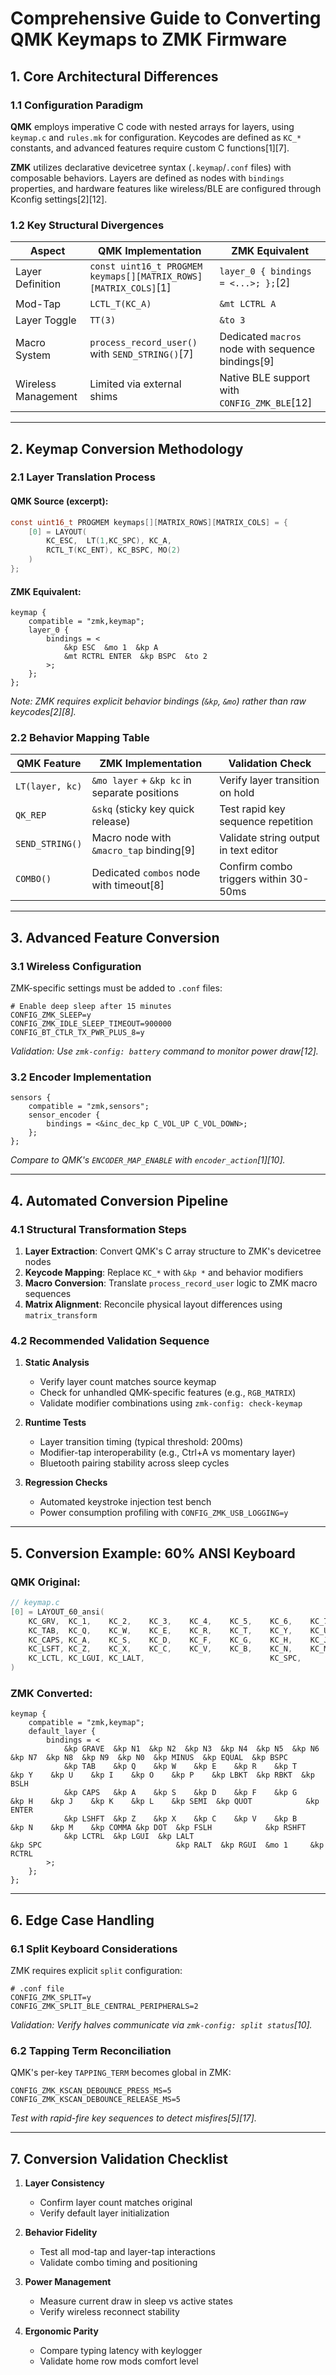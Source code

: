 # Comprehensive Guide to Converting QMK Keymaps to ZMK Firmware  

## 1. Core Architectural Differences  
### 1.1 Configuration Paradigm  
**QMK** employs imperative C code with nested arrays for layers, using `keymap.c` and `rules.mk` for configuration. Keycodes are defined as `KC_*` constants, and advanced features require custom C functions[1][7].  

**ZMK** utilizes declarative devicetree syntax (`.keymap`/`.conf` files) with composable behaviors. Layers are defined as nodes with `bindings` properties, and hardware features like wireless/BLE are configured through Kconfig settings[2][12].  

### 1.2 Key Structural Divergences  
| Aspect               | QMK Implementation                          | ZMK Equivalent                              |  
|----------------------|---------------------------------------------|---------------------------------------------|  
| Layer Definition     | `const uint16_t PROGMEM keymaps[][MATRIX_ROWS][MATRIX_COLS]`[1] | `layer_0 { bindings = <...>; };`[2]        |  
| Mod-Tap              | `LCTL_T(KC_A)`                              | `&mt LCTRL A`                               |  
| Layer Toggle         | `TT(3)`                                     | `&to 3`                                     |  
| Macro System         | `process_record_user()` with `SEND_STRING()`[7] | Dedicated `macros` node with sequence bindings[9] |  
| Wireless Management  | Limited via external shims                  | Native BLE support with `CONFIG_ZMK_BLE`[12] |  

---

## 2. Keymap Conversion Methodology  
### 2.1 Layer Translation Process  
#### QMK Source (excerpt):  
```c 
const uint16_t PROGMEM keymaps[][MATRIX_ROWS][MATRIX_COLS] = {  
    [0] = LAYOUT(  
        KC_ESC,  LT(1,KC_SPC), KC_A,  
        RCTL_T(KC_ENT), KC_BSPC, MO(2)  
    )  
};  
```

#### ZMK Equivalent:  
```dts  
keymap {  
    compatible = "zmk,keymap";  
    layer_0 {  
        bindings = <  
            &kp ESC  &mo 1  &kp A  
            &mt RCTRL ENTER  &kp BSPC  &to 2  
        >;  
    };  
};  
```
*Note: ZMK requires explicit behavior bindings (`&kp`, `&mo`) rather than raw keycodes[2][8].*  

### 2.2 Behavior Mapping Table  
| QMK Feature          | ZMK Implementation                          | Validation Check                          |  
|----------------------|---------------------------------------------|-------------------------------------------|  
| `LT(layer, kc)`      | `&mo layer` + `&kp kc` in separate positions| Verify layer transition on hold           |  
| `QK_REP`             | `&skq` (sticky key quick release)           | Test rapid key sequence repetition        |  
| `SEND_STRING()`      | Macro node with `&macro_tap` binding[9]     | Validate string output in text editor     |  
| `COMBO()`            | Dedicated `combos` node with timeout[8]     | Confirm combo triggers within 30-50ms    |  

---

## 3. Advanced Feature Conversion  
### 3.1 Wireless Configuration  
ZMK-specific settings must be added to `.conf` files:  
```  
# Enable deep sleep after 15 minutes  
CONFIG_ZMK_SLEEP=y  
CONFIG_ZMK_IDLE_SLEEP_TIMEOUT=900000  
CONFIG_BT_CTLR_TX_PWR_PLUS_8=y  
```
*Validation: Use `zmk-config: battery` command to monitor power draw[12].*  

### 3.2 Encoder Implementation  
```dts  
sensors {  
    compatible = "zmk,sensors";  
    sensor_encoder {  
        bindings = <&inc_dec_kp C_VOL_UP C_VOL_DOWN>;  
    };  
};  
```
*Compare to QMK's `ENCODER_MAP_ENABLE` with `encoder_action`[1][10].*  

---

## 4. Automated Conversion Pipeline  
### 4.1 Structural Transformation Steps  
1. **Layer Extraction**: Convert QMK's C array structure to ZMK's devicetree nodes  
2. **Keycode Mapping**: Replace `KC_*` with `&kp *` and behavior modifiers  
3. **Macro Conversion**: Translate `process_record_user` logic to ZMK macro sequences  
4. **Matrix Alignment**: Reconcile physical layout differences using `matrix_transform`  

### 4.2 Recommended Validation Sequence  
1. **Static Analysis**  
   - Verify layer count matches source keymap  
   - Check for unhandled QMK-specific features (e.g., `RGB_MATRIX`)  
   - Validate modifier combinations using `zmk-config: check-keymap`  

2. **Runtime Tests**  
   - Layer transition timing (typical threshold: 200ms)  
   - Modifier-tap interoperability (e.g., Ctrl+A vs momentary layer)  
   - Bluetooth pairing stability across sleep cycles  

3. **Regression Checks**  
   - Automated keystroke injection test bench  
   - Power consumption profiling with `CONFIG_ZMK_USB_LOGGING=y`  

---

## 5. Conversion Example: 60% ANSI Keyboard  
### QMK Original:  
```c  
// keymap.c  
[0] = LAYOUT_60_ansi(  
    KC_GRV,  KC_1,    KC_2,    KC_3,    KC_4,    KC_5,    KC_6,    KC_7,    KC_8,    KC_9,    KC_0,    KC_MINS, KC_EQL,  KC_BSPC,  
    KC_TAB,  KC_Q,    KC_W,    KC_E,    KC_R,    KC_T,    KC_Y,    KC_U,    KC_I,    KC_O,    KC_P,    KC_LBRC, KC_RBRC, KC_BSLS,  
    KC_CAPS, KC_A,    KC_S,    KC_D,    KC_F,    KC_G,    KC_H,    KC_J,    KC_K,    KC_L,    KC_SCLN, KC_QUOT,          KC_ENT,  
    KC_LSFT, KC_Z,    KC_X,    KC_C,    KC_V,    KC_B,    KC_N,    KC_M,    KC_COMM, KC_DOT,  KC_SLSH,          KC_RSFT,  
    KC_LCTL, KC_LGUI, KC_LALT,                            KC_SPC,                             KC_RALT, KC_RGUI, MO(1),   KC_RCTL  
)  
```

### ZMK Converted:  
```dts  
keymap {  
    compatible = "zmk,keymap";  
    default_layer {  
        bindings = <  
            &kp GRAVE  &kp N1  &kp N2  &kp N3  &kp N4  &kp N5  &kp N6  &kp N7  &kp N8  &kp N9  &kp N0  &kp MINUS  &kp EQUAL  &kp BSPC  
            &kp TAB    &kp Q    &kp W    &kp E    &kp R    &kp T    &kp Y    &kp U    &kp I    &kp O    &kp P    &kp LBKT  &kp RBKT  &kp BSLH  
            &kp CAPS   &kp A    &kp S    &kp D    &kp F    &kp G    &kp H    &kp J    &kp K    &kp L    &kp SEMI  &kp QUOT            &kp ENTER  
            &kp LSHFT  &kp Z    &kp X    &kp C    &kp V    &kp B    &kp N    &kp M    &kp COMMA &kp DOT  &kp FSLH            &kp RSHFT  
            &kp LCTRL  &kp LGUI  &kp LALT                              &kp SPC                              &kp RALT  &kp RGUI  &mo 1     &kp RCTRL  
        >;  
    };  
};  
```

---

## 6. Edge Case Handling  
### 6.1 Split Keyboard Considerations  
ZMK requires explicit `split` configuration:  
```  
# .conf file  
CONFIG_ZMK_SPLIT=y  
CONFIG_ZMK_SPLIT_BLE_CENTRAL_PERIPHERALS=2  
```
*Validation: Verify halves communicate via `zmk-config: split status`[10].*  

### 6.2 Tapping Term Reconciliation  
QMK's per-key `TAPPING_TERM` becomes global in ZMK:  
```  
CONFIG_ZMK_KSCAN_DEBOUNCE_PRESS_MS=5  
CONFIG_ZMK_KSCAN_DEBOUNCE_RELEASE_MS=5  
```
*Test with rapid-fire key sequences to detect misfires[5][17].*  

---

## 7. Conversion Validation Checklist  
1. **Layer Consistency**  
   - Confirm layer count matches original  
   - Verify default layer initialization  

2. **Behavior Fidelity**  
   - Test all mod-tap and layer-tap interactions  
   - Validate combo timing and positioning  

3. **Power Management**  
   - Measure current draw in sleep vs active states  
   - Verify wireless reconnect stability  

4. **Ergonomic Parity**  
   - Compare typing latency with keylogger  
   - Validate home row mods comfort level  
